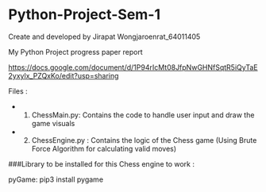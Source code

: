# Python-Project-Sem-1
Create and developed by Jirapat Wongjaroenrat_64011405

My Python Project progress paper report

https://docs.google.com/document/d/1P94rIcMt08JfpNwGHNfSqtR5iQyTaE2yxylx_PZQxKo/edit?usp=sharing


Files :

- 1. ChessMain.py:       Contains the code to handle user input and draw the game visuals

- 2. ChessEngine.py :     Contains the logic of the Chess game (Using Brute Force Algorithm for calculating valid moves)

###Library to be installed for this Chess engine to work :

pyGame: pip3 install pygame
